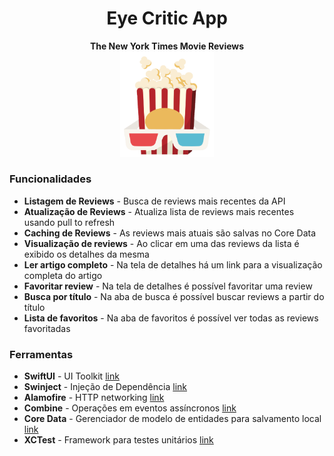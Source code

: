 <div align="center"><h1> Eye Critic App </h1>
  <strong>The New York Times Movie Reviews</strong>
  <br>
  <img src="/logo_eye_critic.png" width="150">
  <br>
</div>

<div align="start">
  <h3>Funcionalidades</h3>
  <ul>
    <li><strong>Listagem de Reviews</strong> - Busca de reviews mais recentes da API</li>
    <li><strong>Atualização de Reviews</strong> - Atualiza lista de reviews mais recentes usando pull to refresh</li>
    <li><strong>Caching de Reviews</strong> - As reviews mais atuais são salvas no Core Data</li>
    <li><strong>Visualização de reviews</strong> - Ao clicar em uma das reviews da lista é exibido os detalhes da mesma</li>
    <li><strong>Ler artigo completo</strong> - Na tela de detalhes há um link para a visualização completa do artigo</li>
    <li><strong>Favoritar review</strong> - Na tela de detalhes é possível favoritar uma review</li>
    <li><strong>Busca por título</strong> - Na aba de busca é possível buscar reviews a partir do título</li>
    <li><strong>Lista de favoritos</strong> - Na aba de favoritos é possível ver todas as reviews favoritadas</li>
  </ul>
  <h3>Ferramentas</h3>
  <ul>
    <li><strong>SwiftUI</strong> - UI Toolkit <a href="https://developer.apple.com/xcode/swiftui/">link</a></li>
    <li><strong>Swinject</strong> - Injeção de Dependência <a href="https://github.com/Swinject/Swinject">link</a></li>
    <li><strong>Alamofire</strong> - HTTP networking <a href="https://github.com/Alamofire/Alamofire">link</a></li>
    <li><strong>Combine</strong> - Operações em eventos assíncronos <a href="https://developer.apple.com/documentation/combine">link</a></li>
    <li><strong>Core Data</strong> - Gerenciador de modelo de entidades para salvamento local <a href="https://developer.apple.com/documentation/coredata">link</a></li>
    <li><strong>XCTest</strong> - Framework para testes unitários <a href="https://developer.apple.com/documentation/xctest">link</a></li>
  </ul>
</div>
